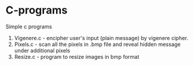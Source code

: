 # C-programs
Simple c programs

1. Vigenere.c - encipher user's input (plain message) by vigenere cipher.
2. Pixels.c - scan all the pixels in .bmp file and reveal hidden message under additional pixels
3. Resize.c - program to resize images in bmp format
